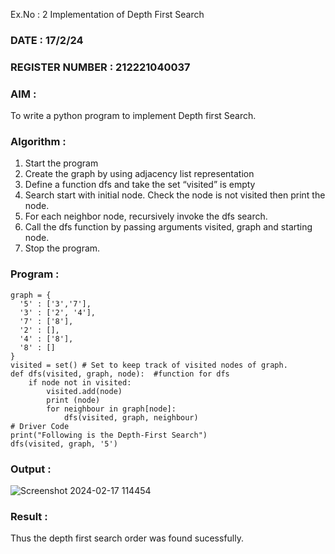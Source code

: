  Ex.No : 2  Implementation of Depth First Search
### DATE : 17/2/24                                                                       
### REGISTER NUMBER : 212221040037
### AIM : 
To write a python program to implement Depth first Search. 
### Algorithm :
1. Start the program
2. Create the graph by using adjacency list representation
3. Define a function dfs and take the set “visited” is empty 
4. Search start with initial node. Check the node is not visited then print the node.
5. For each neighbor node, recursively invoke the dfs search.
6. Call the dfs function by passing arguments visited, graph and starting node.
7. Stop the program.
### Program :
```
graph = {
  '5' : ['3','7'],
  '3' : ['2', '4'],
  '7' : ['8'],
  '2' : [],
  '4' : ['8'],
  '8' : []
}
visited = set() # Set to keep track of visited nodes of graph.
def dfs(visited, graph, node):  #function for dfs 
    if node not in visited:
        visited.add(node)
        print (node)
        for neighbour in graph[node]:
            dfs(visited, graph, neighbour)
# Driver Code
print("Following is the Depth-First Search")
dfs(visited, graph, '5')
```
### Output :
![Screenshot 2024-02-17 114454](https://github.com/keerthysesha/AI_Lab_2023-24/assets/125575936/31fbb8a1-063b-43a4-9f17-7ec332b032cd)

### Result :
Thus the depth first search order was found sucessfully.

